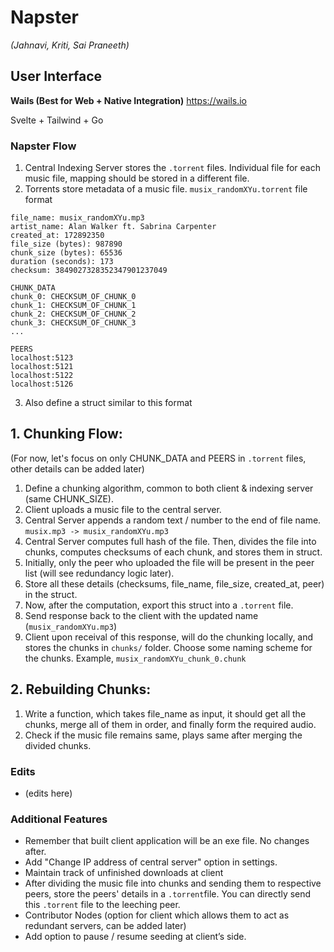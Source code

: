 # Napster
*(Jahnavi, Kriti, Sai Praneeth)*

## User Interface
**Wails (Best for Web + Native Integration)**
https://wails.io

Svelte + Tailwind + Go

### Napster Flow
1. Central Indexing Server stores the `.torrent` files. Individual file for each music file, mapping should be stored in a different file.
2. Torrents store metadata of a music file. `musix_randomXYu.torrent` file format
```
file_name: musix_randomXYu.mp3
artist_name: Alan Walker ft. Sabrina Carpenter
created_at: 172892350
file_size (bytes): 987890
chunk_size (bytes): 65536
duration (seconds): 173
checksum: 3849027328352347901237049

CHUNK_DATA
chunk_0: CHECKSUM_OF_CHUNK_0
chunk_1: CHECKSUM_OF_CHUNK_1
chunk_2: CHECKSUM_OF_CHUNK_2
chunk_3: CHECKSUM_OF_CHUNK_3
...

PEERS
localhost:5123
localhost:5121
localhost:5122
localhost:5126
```
3. Also define a struct similar to this format

**1. Chunking Flow:**
---
(For now, let's focus on only CHUNK_DATA and PEERS in `.torrent` files, other details can be added later)

1. Define a chunking algorithm, common to both client & indexing server (same CHUNK_SIZE).
2. Client uploads a music file to the central server.
3. Central Server appends a random text / number to the end of file name. `musix.mp3 -> musix_randomXYu.mp3`
4. Central Server computes full hash of the file. Then, divides the file into chunks, computes checksums of each chunk, and stores them in struct.
5. Initially, only the peer who uploaded the file will be present in the peer list (will see redundancy logic later).
6. Store all these details (checksums, file_name, file_size, created_at, peer) in the struct. 
7. Now, after the computation, export this struct into a `.torrent` file. 
8. Send response back to the client with the updated name (`musix_randomXYu.mp3`)
9. Client upon receival of this response, will do the chunking locally, and stores the chunks in `chunks/` folder. Choose some naming scheme for the chunks. Example, `musix_randomXYu_chunk_0.chunk`

**2. Rebuilding Chunks:**
---
1. Write a function, which takes file_name as input, it should get all the chunks, merge all of them in order, and finally form the required audio.
2. Check if the music file remains same, plays same after merging the divided chunks.

### Edits
- (edits here)

### Additional Features
- Remember that built client application will be an exe file. No changes after.
- Add "Change IP address of  central server" option in settings.
- Maintain track of unfinished downloads at client
- After dividing the music file into chunks and sending them to respective peers, store the peers' details in a `.torrent`file. You can directly send this `.torrent` file to the leeching peer.
- Contributor Nodes (option for client which allows them to act as redundant servers, can be added later)
- Add option to pause / resume seeding at client’s side.